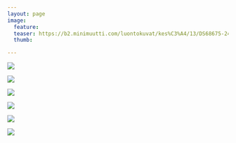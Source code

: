 ```yaml
---
layout: page
image:
  feature:
  teaser: https://b2.minimuutti.com/luontokuvat/kes%C3%A4/13/DS68675-245px.jpg
  thumb:

---
```


![](https://b2.minimuutti.com/luontokuvat/kes%C3%A4/13/DS68663-800px.jpg)

![](https://b2.minimuutti.com/luontokuvat/kes%C3%A4/13/DS68666-800px.jpg)

![](https://b2.minimuutti.com/luontokuvat/kes%C3%A4/13/DS68668-800px.jpg)

![](https://b2.minimuutti.com/luontokuvat/kes%C3%A4/13/DS68671-800px.jpg)

![](https://b2.minimuutti.com/luontokuvat/kes%C3%A4/13/DS68675-800px.jpg)

![](https://b2.minimuutti.com/luontokuvat/kes%C3%A4/13/DS68676-800px.jpg)
